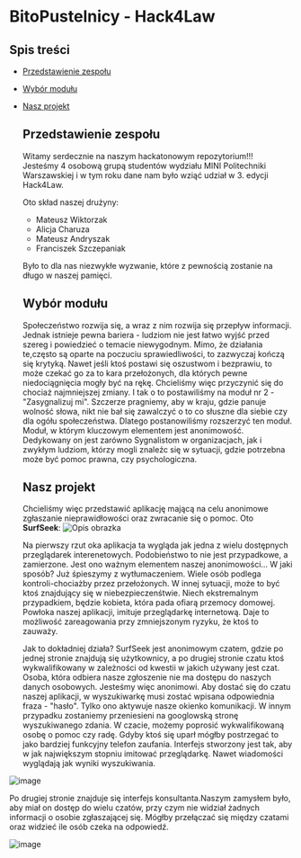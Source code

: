 # BitoPustelnicy - Hack4Law

## Spis treści
* [Przedstawienie zespołu](#przedstawienie-zespołu)
* [Wybór modułu](#wybór-modułu)
* [Nasz projekt](#nasz-projekt)


  ## Przedstawienie zespołu
  Witamy serdecznie na naszym hackatonowym repozytorium!!!\
  Jesteśmy 4 osobową grupą studentów wydziału MINI Politechniki Warszawskiej i w tym roku dane nam było wziąć udział w 3. edycji Hack4Law.

  Oto skład naszej drużyny:
  - Mateusz Wiktorzak
  - Alicja Charuza
  - Mateusz Andryszak
  - Franciszek Szczepaniak
  
  Było to dla nas niezwykłe wyzwanie, które z pewnością zostanie na długo w naszej pamięci. 

  ## Wybór modułu
  Społeczeństwo rozwija się, a wraz z nim rozwija się przepływ informacji. Jednak istnieje pewna bariera - ludziom nie jest łatwo wyjść przed szereg i powiedzieć o temacie niewygodnym. Mimo, że działania te,często są oparte na poczuciu sprawiedliwości, to zazwyczaj kończą się krytyką. Nawet jeśli ktoś postawi się oszustwom i bezprawiu, to może czekać go za to kara przełożonych, dla których pewne niedociągnięcia mogły być na rękę. Chcieliśmy więc przyczynić się do chociaż najmniejszej zmiany. I tak o to postawiliśmy na moduł nr 2 - "Zasygnalizuj mi". Szczerze pragniemy, aby w kraju, gdzie panuje wolność słowa, nikt nie bał się zawalczyć o to co słuszne dla siebie czy dla ogółu społeczeństwa. Dlatego postanowiliśmy rozszerzyć ten moduł. Moduł, w którym kluczowym elementem jest anonimowość. Dedykowany on jest zarówno Sygnalistom w organizacjach, jak i zwykłym ludziom, którzy mogli znaleźc się w sytuacji, gdzie potrzebna może być pomoc prawna, czy psychologiczna.

  ## Nasz projekt
  Chcieliśmy więc przedstawić aplikację mającą na celu anonimowe zgłaszanie nieprawidłowości oraz zwracanie się o pomoc. Oto **SurfSeek**:
      <img src="https://github.com/szczepaniak2002/BitoPustelnicy---Hack4Law/assets/101816148/a249df2b-5ffb-4fe9-b98b-37eb1452567b" alt="Opis obrazka">

  Na pierwszy rzut oka aplikacja ta wygląda jak jedna z wielu dostępnych przeglądarek interenetowych. Podobieństwo to nie jest przypadkowe, a zamierzone. Jest ono ważnym elementem naszej anonimowości... W jaki sposób? Już śpieszymy z wytłumaczeniem. Wiele osób podlega kontroli-chociażby przez przełożonych. W innej sytuacji, może to być ktoś znajdujący się w niebezpieczenśtwie. Niech ekstremalnym przypadkiem, będzie kobieta, która pada ofiarą przemocy domowej. Powłoka naszej aplikacji, imituje przeglądarkę internetową. Daje to możliwość zareagowania przy zmniejszonym ryzyku, że ktoś to zauważy. 

  Jak to dokładniej działa? SurfSeek jest anonimowym czatem, gdzie po jednej stronie znajdują się użytkownicy, a po drugiej stronie czatu ktoś wykwalifikowany w zależności od kwestii w jakich używany jest czat. Osoba, która odbiera nasze zgłoszenie nie ma dostępu do naszych danych osobowych. Jesteśmy więc anonimowi. Aby dostać się do czatu naszej aplikacji, w wyszukiwarkę musi zostać wpisana odpowiednia fraza - "hasło".  Tylko ono aktywuje nasze okienko komunikacji. W innym przypadku zostaniemy przeniesieni na googlowską stronę wyszukiwanego zdania. W czacie, możemy poprosić wykwalifikowaną osobę o pomoc czy radę. Gdyby ktoś się uparł mógłby postrzegać to jako bardziej funkcyjny telefon zaufania. Interfejs stworzony jest tak, aby w jak największym stopniu imitować przeglądarkę. Nawet wiadomości wyglądają jak wyniki wyszukiwania.

![image](https://github.com/szczepaniak2002/BitoPustelnicy---Hack4Law/assets/101816148/5c51acf2-a5c0-4d2f-be16-6809e1db2901)


  Po drugiej stronie znajduje się interfejs konsultanta.Naszym zamysłem było, aby miał on dostęp do wielu czatów, przy czym nie widział żadnych informacji o osobie zgłaszającej się. Mógłby przełączać się między czatami oraz widzieć ile osób czeka na odpowiedź. 
  
![image](https://github.com/szczepaniak2002/BitoPustelnicy---Hack4Law/assets/101816148/07e51522-3e09-4cab-9116-34152e4c060d)




  
